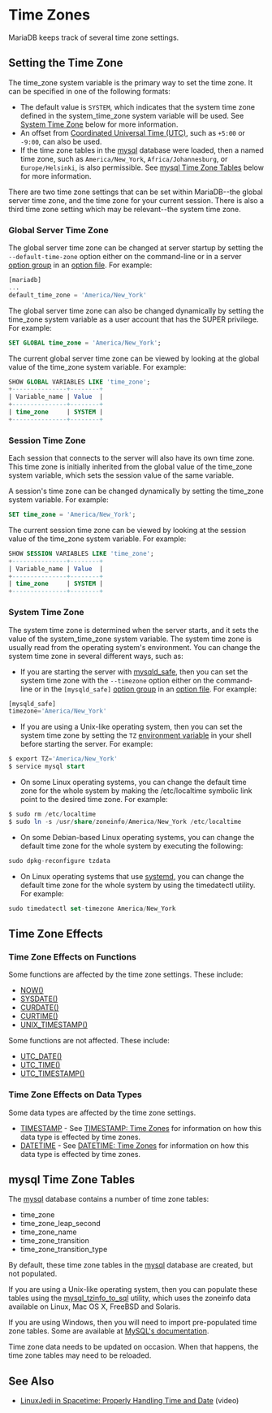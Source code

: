 # Time Zones

MariaDB keeps track of several time zone settings.

## Setting the Time Zone

The <a undefined>time_zone</a> system variable is the primary way to set the time zone. It can be specified in one of the following formats:

- The default value is `SYSTEM`, which indicates that the system time zone defined in the <a undefined>system_time_zone</a> system variable will be used. See [System Time Zone](#system-time-zone) below for more information.
- An offset from [Coordinated Universal Time (UTC)](/columns-storage-engines-and-plugins/data-types/string-data-types/character-sets/internationalization-and-localization/coordinated-universal-time), such as `+5:00` or `-9:00`, can also be used.
- If the time zone tables in the [mysql](/sql-statements-structure/sql-statements/administrative-sql-statements/system-tables/the-mysql-database-tables) database were loaded, then a named time zone, such as `America/New_York`, `Africa/Johannesburg`, or `Europe/Helsinki`, is also permissible. See [mysql Time Zone Tables](#mysql-time-zone-tables) below for more information.

There are two time zone settings that can be set within MariaDB--the global server time zone, and the time zone for your current session. There is also a third time zone setting which may be relevant--the system time zone.

### Global Server Time Zone

The global server time zone can be changed at server startup by setting the `--default-time-zone` option either on the command-line or in a server [option group](/kb/en/configuring-mariadb-with-option-files/#option-groups) in an [option file](/mariadb-administration/getting-installing-and-upgrading-mariadb/configuring-mariadb-with-option-files). For example:

```sql
[mariadb]
...
default_time_zone = 'America/New_York'
```

The global server time zone can also be changed dynamically by setting the <a undefined>time_zone</a> system variable as a user account that has the <a undefined>SUPER</a> privilege. For example:

```sql
SET GLOBAL time_zone = 'America/New_York';
```

The current global server time zone can be viewed by looking at the global value of the <a undefined>time_zone</a> system variable. For example:

```sql
SHOW GLOBAL VARIABLES LIKE 'time_zone';
+---------------+--------+
| Variable_name | Value  |
+---------------+--------+
| time_zone     | SYSTEM |
+---------------+--------+
```

### Session Time Zone

Each session that connects to the server will also have its own time zone. This time zone is initially inherited from the global value of the <a undefined>time_zone</a> system variable, which sets the session value of the same variable.

A session's time zone can be changed dynamically by setting the <a undefined>time_zone</a> system variable. For example:

```sql
SET time_zone = 'America/New_York';
```

The current session time zone can be viewed by looking at the session value of the <a undefined>time_zone</a> system variable. For example:

```sql
SHOW SESSION VARIABLES LIKE 'time_zone';
+---------------+--------+
| Variable_name | Value  |
+---------------+--------+
| time_zone     | SYSTEM |
+---------------+--------+
```

### System Time Zone

The system time zone is determined when the server starts, and it sets the value of the <a undefined>system_time_zone</a> system variable. The system time zone is usually read from the operating system's environment. You can change the system time zone in several different ways, such as:

- If you are starting the server with [mysqld_safe](/mariadb-administration/getting-installing-and-upgrading-mariadb/starting-and-stopping-mariadb/mysqld_safe), then you can set the system time zone with the `--timezone` option either on the command-line or in the `[mysqld_safe]` [option group](/kb/en/configuring-mariadb-with-option-files/#option-groups) in an [option file](/mariadb-administration/getting-installing-and-upgrading-mariadb/configuring-mariadb-with-option-files). For example:

```sql
[mysqld_safe]
timezone='America/New_York'
```

- If you are using a Unix-like operating system, then you can set the system time zone by setting the `TZ` [environment variable](/mariadb-administration/getting-installing-and-upgrading-mariadb/mariadb-environment-variables) in your shell before starting the server. For example:

```sql
$ export TZ='America/New_York'
$ service mysql start
```

- On some Linux operating systems, you can change the default time zone for the whole system by making the <a undefined>/etc/localtime</a> symbolic link point to the desired time zone. For example:

```sql
$ sudo rm /etc/localtime
$ sudo ln -s /usr/share/zoneinfo/America/New_York /etc/localtime
```

- On some Debian-based Linux operating systems, you can change the default time zone for the whole system by executing the following:

```sql
sudo dpkg-reconfigure tzdata
```

- On Linux operating systems that use [systemd](/mariadb-administration/getting-installing-and-upgrading-mariadb/starting-and-stopping-mariadb/systemd), you can change the default time zone for the whole system by using the <a undefined>timedatectl</a> utility. For example:

```sql
sudo timedatectl set-timezone America/New_York
```

## Time Zone Effects

### Time Zone Effects on Functions

Some functions are affected by the time zone settings. These include:

- [NOW()](/built-in-functions/date-time-functions/now)
- [SYSDATE()](/built-in-functions/date-time-functions/sysdate)
- [CURDATE()](/built-in-functions/date-time-functions/curdate)
- [CURTIME()](/built-in-functions/date-time-functions/curtime)
- [UNIX_TIMESTAMP()](/built-in-functions/date-time-functions/unix_timestamp)

Some functions are not affected. These include:

- [UTC_DATE()](/built-in-functions/date-time-functions/utc_date)
- [UTC_TIME()](/built-in-functions/date-time-functions/utc_time)
- [UTC_TIMESTAMP()](/built-in-functions/date-time-functions/utc_timestamp)

### Time Zone Effects on Data Types

Some data types are affected by the time zone settings.

- [TIMESTAMP](/columns-storage-engines-and-plugins/data-types/date-and-time-data-types/timestamp) - See [TIMESTAMP: Time Zones](/kb/en/timestamp/#time-zones) for information on how this data type is effected by time zones.
- [DATETIME](/columns-storage-engines-and-plugins/data-types/date-and-time-data-types/datetime) - See [DATETIME: Time Zones](/kb/en/datetime/#time-zones) for information on how this data type is effected by time zones.

## mysql Time Zone Tables

The [mysql](/sql-statements-structure/sql-statements/administrative-sql-statements/system-tables/the-mysql-database-tables) database contains a number of time zone tables:

- <a undefined>time_zone</a>
- <a undefined>time_zone_leap_second</a>
- <a undefined>time_zone_name</a>
- <a undefined>time_zone_transition</a>
- <a undefined>time_zone_transition_type</a>

By default, these time zone tables in the [mysql](/sql-statements-structure/sql-statements/administrative-sql-statements/system-tables/the-mysql-database-tables) database are created, but not populated.

If you are using a Unix-like operating system, then you can populate these tables using the [mysql_tzinfo_to_sql](/clients-utilities/mysql_tzinfo_to_sql) utility, which uses the <a undefined>zoneinfo</a> data available on Linux, Mac OS X, FreeBSD and Solaris.

If you are using Windows, then you will need to import pre-populated time zone tables. Some are available at [MySQL's documentation](http://dev.mysql.com/downloads/timezones.html).

Time zone data needs to be updated on occasion. When that happens, the time zone tables may need to be reloaded.

## See Also

- [LinuxJedi in Spacetime: Properly Handling Time and Date](https://www.youtube.com/watch?v=IV8q_mbZzEo) (video)